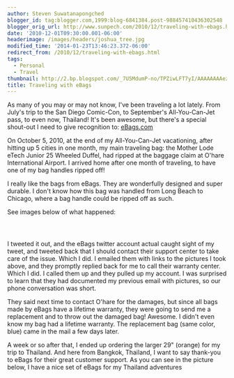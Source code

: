 ```yaml
---
author: Steven Suwatanapongched
blogger_id: tag:blogger.com,1999:blog-6841384.post-988457410436302548
blogger_orig_url: http://www.sunpech.com/2010/12/traveling-with-ebags.html
date: '2010-12-01T09:30:00.001-06:00'
headerimage: /images/headers/joshua_tree.jpg
modified_time: '2014-01-23T13:46:23.372-06:00'
redirect_from: /2010/12/traveling-with-ebags.html
tags:
  - Personal
  - Travel
thumbnail: http://2.bp.blogspot.com/_7U5MdumP-no/TPZiwLFT7yI/AAAAAAAAezo/5Rj8fo8H0Y0/s600/IMG_20101005_164504.jpg
title: Traveling with eBags
---
```



As many of you may or may not know, I've been traveling a lot lately.  From July's trip to the San Diego Comic-Con, to September's All-You-Can-Jet pass, to even now, Thailand!  It's been awesome, but there's a special shout-out I need to give recognition to: <a href="http://www.ebags.com/">eBags.com</a>

On October 5, 2010, at the end of my All-You-Can-Jet vacationing, after hitting up 5 cities in one month, my main traveling bag: the Mother Lode eTech Junior 25 Wheeled Duffel, had ripped at the baggage claim at O'hare International Airport.  I arrived home after one month of traveling, to have one of my bag handles ripped off!

I really like the bags from eBags.  They are wonderfully designed and super durable.  I don't know how this bag was handled from Long Beach to Chicago, where a bag handle could be ripped off as such.

See images below of what happened:

<a href="http://2.bp.blogspot.com/_7U5MdumP-no/TPZiwLFT7yI/AAAAAAAAezo/5Rj8fo8H0Y0/s1600/IMG_20101005_164504.jpg" alt="" imageanchor="1"><img   border="0" src="http://2.bp.blogspot.com/_7U5MdumP-no/TPZiwLFT7yI/AAAAAAAAezo/5Rj8fo8H0Y0/s400/IMG_20101005_164504.jpg" alt="" /></a>

<a href="http://2.bp.blogspot.com/_7U5MdumP-no/TPZi4SiJRUI/AAAAAAAAezs/J6U-K8nuvh4/s1600/IMG_20101005_164513.jpg" alt="" imageanchor="1"><img   border="0" src="http://2.bp.blogspot.com/_7U5MdumP-no/TPZi4SiJRUI/AAAAAAAAezs/J6U-K8nuvh4/s400/IMG_20101005_164513.jpg" alt="" /></a>

<a href="http://4.bp.blogspot.com/_7U5MdumP-no/TPZi_QZSRpI/AAAAAAAAezw/j81Kv1yffz0/s1600/IMG_20101005_164527.jpg" alt="" imageanchor="1"><img   border="0" src="http://4.bp.blogspot.com/_7U5MdumP-no/TPZi_QZSRpI/AAAAAAAAezw/j81Kv1yffz0/s400/IMG_20101005_164527.jpg" alt="" /></a>

I tweeted it out, and the eBags twitter account actual caught sight of my tweet, and tweeted back that I should contact their support center to take care of the issue.  Which I did.  I emailed them with links to the pictures I took above, and they promptly replied back for me to call their warranty center.  Which I did.  I called them up and they pulled up my account.  I was surprised to learn that they had documented my previous email with pictures, so our phone conversation was short.

They said next time to contact O'hare for the damages, but since all bags made by eBags have a lifetime warranty, they were going to send me a replacement and to throw out the damaged bag!  Awesome.  I didn't even know my bag had a lifetime warranty.  The replacement bag (same color, blue) came in the mail a few days later.

A week or so after that, I ended up ordering the larger 29" (orange) for my trip to Thailand.  And here from Bangkok, Thailand, I want to say thank-you to eBags for their great customer support.  As you can see in the picture below, I have a nice set of eBags for my Thailand adventures

<a href="http://3.bp.blogspot.com/_7U5MdumP-no/TPZjHudQV1I/AAAAAAAAez0/mb9JZfTmnYY/s1600/IMG_20101107_090206.jpg" alt="" imageanchor="1"><img   border="0" src="http://3.bp.blogspot.com/_7U5MdumP-no/TPZjHudQV1I/AAAAAAAAez0/mb9JZfTmnYY/s400/IMG_20101107_090206.jpg" alt="" /></a>